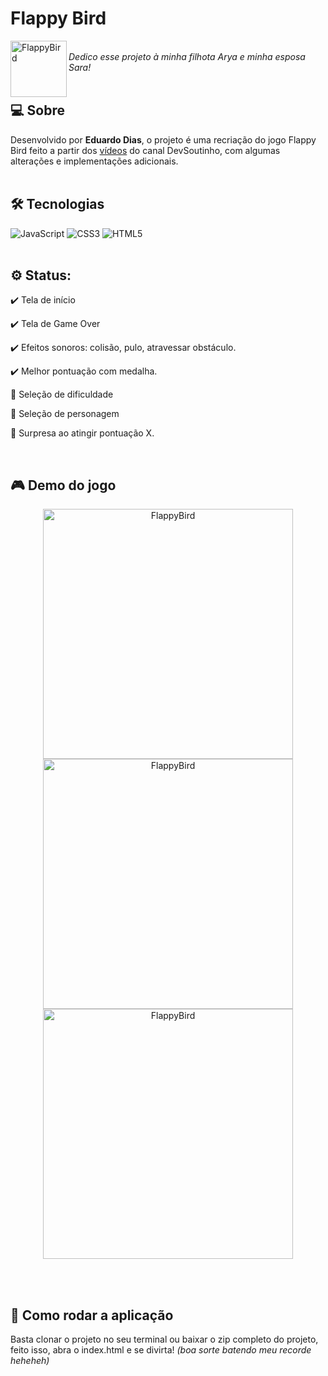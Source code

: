 # Flappy Bird 
<img align="left" alt="FlappyBird" src="https://images.gamebanana.com/img/ico/sprays/538578b593b47.gif" width="90" height="90">
<br>
<i>Dedico esse projeto à minha filhota Arya e minha esposa Sara!</i><br><br>

## 💻 Sobre

Desenvolvido por <b>Eduardo Dias</b>, o projeto é uma recriação do jogo Flappy Bird feito a partir dos <a href="https://www.youtube.com/watch?v=jOAU81jdi-c&list=PLTcmLKdIkOWmeNferJ292VYKBXydGeDej">vídeos</a> do canal DevSoutinho, com algumas alterações e implementações adicionais. <br><br>

## 🛠 Tecnologias

![JavaScript](https://img.shields.io/badge/javascript-%23323330.svg?style=for-the-badge&logo=javascript&logoColor=%23F7DF1E)
![CSS3](https://img.shields.io/badge/css3-%231572B6.svg?style=for-the-badge&logo=css3&logoColor=white)
![HTML5](https://img.shields.io/badge/html5-%23E34F26.svg?style=for-the-badge&logo=html5&logoColor=white)
<br><br>

## ⚙ Status:

:heavy_check_mark: Tela de início
 
:heavy_check_mark: Tela de Game Over
  
:heavy_check_mark: Efeitos sonoros: colisão, pulo, atravessar obstáculo.

:heavy_check_mark: Melhor pontuação com medalha.

:hammer: Seleção de dificuldade

:hammer: Seleção de personagem

:hammer: Surpresa ao atingir pontuação X.

<br>

##  :video_game: Demo do jogo

<p align="center">
  <img alt="FlappyBird" title="Tela de inicio" src="" height=400/>
  <img alt="FlappyBird" title="Jogando o jogo" src="" height=400/>
  <img alt="FlappyBird" title="Tela de Game Over" src="" height=400/>
</p><br><br>

<p align="center">
  
</p>

## 🚀 Como rodar a aplicação

Basta clonar o projeto no seu terminal ou baixar o zip completo do projeto, feito isso, abra o index.html e se divirta!
<i>(boa sorte batendo meu recorde heheheh)</i>




